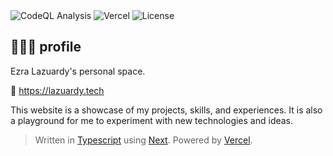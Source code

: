 <div>
  <img alt="CodeQL Analysis" src="https://github.com/ezralazuardy/profile/actions/workflows/github-code-scanning/codeql/badge.svg" />
  <img alt="Vercel" src="https://deploy-badge.vercel.app?url=https://ezra.lazuardy.tech&logo=vercel&name=vercel" />
  <img alt="License" src="https://img.shields.io/github/license/ezralazuardy/profile" />
</div>

## 👨🏻‍💻 profile

Ezra Lazuardy's personal space.

🔗 https://lazuardy.tech

This website is a showcase of my projects, skills, and experiences. It is also a playground for me to experiment with new technologies and ideas.

> Written in [Typescript](https://www.typescriptlang.org) using [Next](https://nextjs.org). Powered by [Vercel](https://vercel.com).
